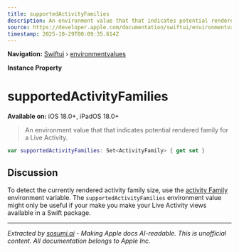 ```yaml
---
title: supportedActivityFamilies
description: An environment value that that indicates potential rendered family for a Live Activity.
source: https://developer.apple.com/documentation/swiftui/environmentvalues/supportedactivityfamilies
timestamp: 2025-10-29T00:09:35.614Z
---
```


**Navigation:** [Swiftui](/documentation/swiftui) › [environmentvalues](/documentation/swiftui/environmentvalues)

**Instance Property**

# supportedActivityFamilies

**Available on:** iOS 18.0+, iPadOS 18.0+

> An environment value that that indicates potential rendered family for a Live Activity.

```swift
var supportedActivityFamilies: Set<ActivityFamily> { get set }
```

## Discussion

To detect the currently rendered activity family size, use the [activity Family](/documentation/SwiftUI/EnvironmentValues/activityFamily) environment variable. The `supportedActivityFamilies` environment value might only be useful if your make you make your Live Activity views available in a Swift package.

---

*Extracted by [sosumi.ai](https://sosumi.ai) - Making Apple docs AI-readable.*
*This is unofficial content. All documentation belongs to Apple Inc.*
